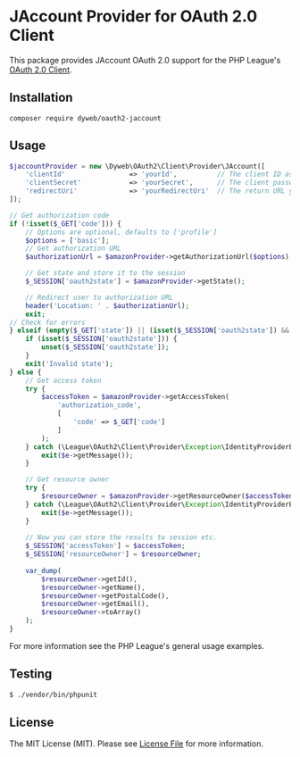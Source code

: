 # JAccount Provider for OAuth 2.0 Client

This package provides JAccount OAuth 2.0 support for the PHP League's [OAuth 2.0 Client](https://github.com/thephpleague/oauth2-client).

## Installation

```
composer require dyweb/oauth2-jaccount
```

## Usage

```php
$jaccountProvider = new \Dyweb\OAuth2\Client\Provider\JAccount([
    'clientId'                => 'yourId',          // The client ID assigned to you by NIC
    'clientSecret'            => 'yourSecret',      // The client password assigned to you by NIC
    'redirectUri'             => 'yourRedirectUri'  // The return URL you specified for your app on NIC
]);

// Get authorization code
if (!isset($_GET['code'])) {
    // Options are optional, defaults to ['profile']
    $options = ['basic'];
    // Get authorization URL
    $authorizationUrl = $amazonProvider->getAuthorizationUrl($options);

    // Get state and store it to the session
    $_SESSION['oauth2state'] = $amazonProvider->getState();

    // Redirect user to authorization URL
    header('Location: ' . $authorizationUrl);
    exit;
// Check for errors
} elseif (empty($_GET['state']) || (isset($_SESSION['oauth2state']) && $_GET['state'] !== $_SESSION['oauth2state'])) {
    if (isset($_SESSION['oauth2state'])) {
        unset($_SESSION['oauth2state']);
    }
    exit('Invalid state');
} else {
    // Get access token
    try {
        $accessToken = $amazonProvider->getAccessToken(
            'authorization_code',
            [
                'code' => $_GET['code']
            ]
        );
    } catch (\League\OAuth2\Client\Provider\Exception\IdentityProviderException $e) {
        exit($e->getMessage());
    }

    // Get resource owner
    try {
        $resourceOwner = $amazonProvider->getResourceOwner($accessToken);
    } catch (\League\OAuth2\Client\Provider\Exception\IdentityProviderException $e) {
        exit($e->getMessage());
    }
        
    // Now you can store the results to session etc.
    $_SESSION['accessToken'] = $accessToken;
    $_SESSION['resourceOwner'] = $resourceOwner;
    
    var_dump(
        $resourceOwner->getId(),
        $resourceOwner->getName(),
        $resourceOwner->getPostalCode(),
        $resourceOwner->getEmail(),
        $resourceOwner->toArray()
    );
}
```

For more information see the PHP League's general usage examples.

## Testing

``` bash
$ ./vendor/bin/phpunit
```

## License

The MIT License (MIT). Please see [License File](https://github.com/michaelKaefer/oauth2-amazon/blob/master/LICENSE) for more information.
